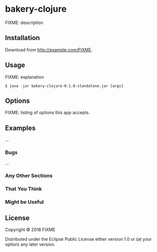 # bakery-clojure

FIXME: description

## Installation

Download from http://example.com/FIXME.

## Usage

FIXME: explanation

    $ java -jar bakery-clojure-0.1.0-standalone.jar [args]

## Options

FIXME: listing of options this app accepts.

## Examples

...

### Bugs

...

### Any Other Sections
### That You Think
### Might be Useful

## License

Copyright © 2018 FIXME

Distributed under the Eclipse Public License either version 1.0 or (at
your option) any later version.
